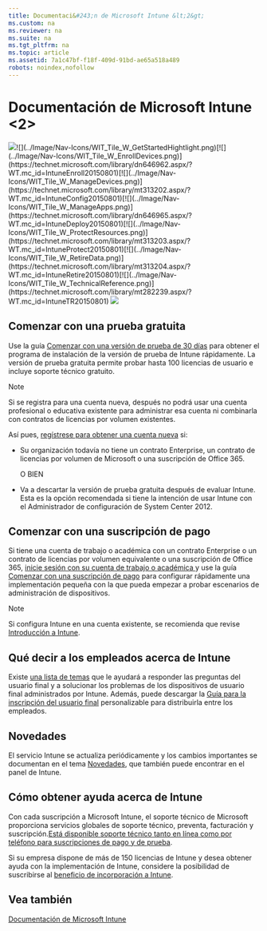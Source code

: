 ```yaml
---
title: Documentaci&#243;n de Microsoft Intune &lt;2&gt;
ms.custom: na
ms.reviewer: na
ms.suite: na
ms.tgt_pltfrm: na
ms.topic: article
ms.assetid: 7a1c47bf-f18f-409d-91bd-ae65a518a489
robots: noindex,nofollow
---
```

# Documentaci&#243;n de Microsoft Intune &lt;2&gt;
[![](../Image/Nav-Icons/WIT_Tile_W_Overview.png)](https://technet.microsoft.com/library/mt483702(TechNet.10).aspx)![](../Image/Nav-Icons/WIT_Tile_W_GetStartedHightlight.png)[![](../Image/Nav-Icons/WIT_Tile_W_EnrollDevices.png)](https://technet.microsoft.com/library/dn646962.aspx/?WT.mc_id=IntuneEnroll20150801)[![](../Image/Nav-Icons/WIT_Tile_W_ManageDevices.png)](https://technet.microsoft.com/library/mt313202.aspx/?WT.mc_id=IntuneConfig20150801)[![](../Image/Nav-Icons/WIT_Tile_W_ManageApps.png)](https://technet.microsoft.com/library/dn646965.aspx/?WT.mc_id=IntuneDeploy20150801)[![](../Image/Nav-Icons/WIT_Tile_W_ProtectResources.png)](https://technet.microsoft.com/library/mt313203.aspx/?WT.mc_id=IntuneProtect20150801)[![](../Image/Nav-Icons/WIT_Tile_W_RetireData.png)](https://technet.microsoft.com/library/mt313204.aspx/?WT.mc_id=IntuneRetire20150801)[![](../Image/Nav-Icons/WIT_Tile_W_TechnicalReference.png)](https://technet.microsoft.com/library/mt282239.aspx/?WT.mc_id=IntuneTR20150801)
![](../Image/Nav-Icons/WIT_Tile_Bar_GetStarted.png)

## Comenzar con una prueba gratuita
Use la guía [Comenzar con una versión de prueba de 30 días](https://technet.microsoft.com/library/dn646967.aspx%20) para obtener el programa de instalación de la versión de prueba de Intune rápidamente. La versión de prueba gratuita permite probar hasta 100 licencias de usuario e incluye soporte técnico gratuito.

> [!NOTE]
> Si se registra para una cuenta nueva, después no podrá usar una cuenta profesional o educativa existente para administrar esa cuenta ni combinarla con contratos de licencias por volumen existentes.

Así pues, [regístrese para obtener una cuenta nueva](https://account.manage.microsoft.com/Signup/MainSignUp.aspx?OfferId=40BE278A-DFD1-470a-9EF7-9F2596EA7FF9&ali=1) si:

-   Su organización todavía no tiene un contrato Enterprise, un contrato de licencias por volumen de Microsoft o una suscripción de Office 365.

    O BIEN

-   Va a descartar la versión de prueba gratuita después de evaluar Intune. Esta es la opción recomendada si tiene la intención de usar Intune con el Administrador de configuración de System Center 2012.

## Comenzar con una suscripción de pago
Si tiene una cuenta de trabajo o académica con un contrato Enterprise o un contrato de licencias por volumen equivalente o una suscripción de Office 365, [inicie sesión con su cuenta de trabajo o académica ](https://manage.microsoft.com/) y use la guía [Comenzar con una suscripción de pago](https://technet.microsoft.com/library/dn646983.aspx) para configurar rápidamente una implementación pequeña con la que pueda empezar a probar escenarios de administración de dispositivos.

> [!NOTE]
> Si configura Intune en una cuenta existente, se recomienda que revise [Introducción a Intune](https://technet.microsoft.com/library/dn646960.aspx).

## Qué decir a los empleados acerca de Intune
Existe [una lista de temas](https://technet.microsoft.com/library/dn948527(TechNet.10).aspx) que le ayudará a responder las preguntas del usuario final y a solucionar los problemas de los dispositivos de usuario final administrados por Intune. Además, puede descargar la [Guía para la inscripción del usuario final](http://aka.ms/bm3ml2) personalizable para distribuirla entre los empleados.

## Novedades
El servicio Intune se actualiza periódicamente y los cambios importantes se documentan en el tema [Novedades](https://technet.microsoft.com/library/dn292747.aspx), que también puede encontrar en el panel de Intune.

## Cómo obtener ayuda acerca de Intune
Con cada suscripción a Microsoft Intune, el soporte técnico de Microsoft proporciona servicios globales de soporte técnico, preventa, facturación y suscripción.[Está disponible soporte técnico tanto en línea como por teléfono para suscripciones de pago y de prueba](https://technet.microsoft.com/library/dn646963.aspx).

Si su empresa dispone de más de 150 licencias de Intune y desea obtener ayuda con la implementación de Intune, considere la posibilidad de suscribirse al [beneficio de incorporación a Intune](https://technet.microsoft.com/library/mt228265.aspx).

## Vea también
[Documentación de Microsoft Intune](../Topic/Documentation-for-Microsoft-Intune.md)

